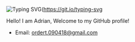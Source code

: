 ![Typing SVG](https://readme-typing-svg.herokuapp.com?font=Fira+Code&size=19&pause=1000&color=8122F7FB&width=435&lines=No+meed+No+need+to+comepare%2C+I%E2%80%99m+alone)(https://git.io/typing-svg


Hello! I am Adrian,  Welcome to my GitHub profile!

- Email: ordert.090418@gmail.com

